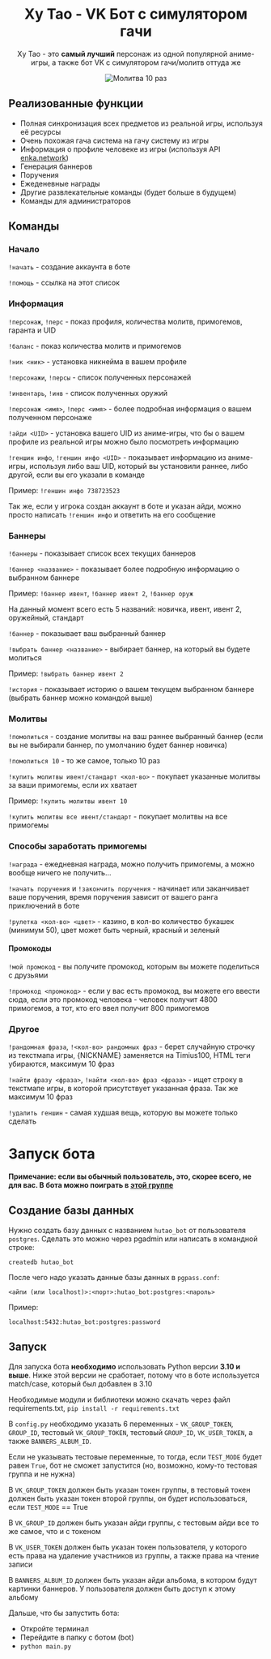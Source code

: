 <h1 align="center">Ху Тао - VK Бот с симулятором гачи</h1>

<p align="center">Ху Тао - это <strong>самый лучший</strong> персонаж из одной популярной аниме-игры, а также бот VK с симулятором гачи/молитв оттуда же</p>
<p align="center"><img alt="Молитва 10 раз" src="pictures/ten_wish_picture.png" /></p>

## Реализованные функции
- Полная синхронизация всех предметов из реальной игры, используя её ресурсы
- Очень похожая гача система на гачу систему из игры
- Информация о профиле человеке из игры (используя API [enka.network](https://enka.network/))
- Генерация баннеров
- Поручения
- Ежеденевные награды
- Другие развлекательные команды (будет больше в будущем)
- Команды для администраторов

## Команды
### Начало
`!начать` - создание аккаунта в боте

`!помощь` - ссылка на этот список

### Информация
`!персонаж`, `!перс` - показ профиля, количества молитв, примогемов, гаранта и UID

`!баланс` - показ количества молитв и примогемов

`!ник <ник>` - установка никнейма в вашем профиле

`!персонажи`, `!персы` - список полученных персонажей

`!инвентарь`, `!инв` - список полученных оружий

`!персонаж <имя>`, `!перс <имя>` - более подробная информация о вашем полученном персонаже

`!айди <UID>` - установка вашего UID из аниме-игры, что бы о вашем профиле из реальной игры можно было посмотреть информацию

`!геншин инфо`, `!геншин инфо <UID>` - показывает информацию из аниме-игры, используя либо ваш UID, который вы установили раннее, либо другой, если вы его указали в команде

Пример: `!геншин инфо 738723523`

Так же, если у игрока создан аккаунт в боте и указан айди, можно просто написать `!геншин инфо` и ответить на его сообщение

### Баннеры
`!баннеры` - показывает список всех текущих баннеров

`!баннер <название>` - показывает более подробную информацию о выбранном баннере

Пример: `!баннер ивент`, `!баннер ивент 2`, `!баннер оруж`

На данный момент всего есть 5 названий: новичка, ивент, ивент 2, оружейный, стандарт

`!баннер` - показывает ваш выбранный баннер

`!выбрать баннер <название>` - выбирает баннер, на который вы будете молиться

Пример: `!выбрать баннер ивент 2`

`!история` - показывает историю о вашем текущем выбранном баннере (выбрать баннер можно командой выше)

### Молитвы
`!помолиться` - создание молитвы на ваш раннее выбранный баннер (если вы не выбирали баннер, по умолчанию будет баннер новичка)

`!помолиться 10` - то же самое, только 10 раз

`!купить молитвы ивент/стандарт <кол-во>` - покупает указанные молитвы за ваши примогемы, если их хватает

Пример: `!купить молитвы ивент 10`

`!купить молитвы все ивент/стандарт` - покупает молитвы на все примогемы

### Способы заработать примогемы
`!награда` - ежедневная награда, можно получить примогемы, а можно вообще ничего не получить...

`!начать поручения` и `!закончить поручения` - начинает или заканчивает ваше поручения, время поручения зависит от вашего ранга приключений в боте

`!рулетка <кол-во> <цвет>` - казино, в кол-во количество букашек (минимум 50), цвет может быть черный, красный и зеленый

#### Промокоды
`!мой промокод` - вы получите промокод, которым вы можете поделиться с друзьями

`!промокод <промокод>` - если у вас есть промокод, вы можете его ввести сюда, если это промокод человека - человек получит 4800 примогемов, а тот, кто его ввел получит 800 примогемов

### Другое
`!рандомная фраза`, `!<кол-во> рандомных фраз` - берет случайную строчку из текстмапа игры, {NICKNAME} заменяется на Timius100, HTML теги убираются, максимум 10 фраз

`!найти фразу <фраза>`, `!найти <кол-во> фраз <фраза>` - ищет строку в текстмапе игры, в которой присутствует указанная фраза. Так же максимум 10 фраз

`!удалить геншин` - самая худшая вещь, которую вы можете только сделать

# Запуск бота
**Примечание: если вы обычный пользователь, это, скорее всего, не для вас. В бота можно поиграть в [этой группе](https://vk.com/we_love_hu_tao)**
## Создание базы данных
Нужно создать базу данных с названием `hutao_bot` от пользователя `postgres`.
Сделать это можно через pgadmin или написать в командной строке:
```
createdb hutao_bot
```

После чего надо указать данные базы данных в `pgpass.conf`:
```
<айпи (или localhost)>:<порт>:hutao_bot:postgres:<пароль>
```

Пример:
```
localhost:5432:hutao_bot:postgres:password
```

## Запуск
Для запуска бота **необходимо** использовать Python версии **3.10 и выше**. Ниже этой версии не сработает, потому что в боте используется match/case, который был добавлен в 3.10

Необходимые модули и библиотеки можно скачать через файл requirements.txt, `pip install -r requirements.txt`

В `config.py` необходимо указать 6 переменных - `VK_GROUP_TOKEN`, `GROUP_ID`, тестовый `VK_GROUP_TOKEN`, тестовый `GROUP_ID`, `VK_USER_TOKEN`, а также `BANNERS_ALBUM_ID`.

Если не указывать тестовые переменные, то тогда, если `TEST_MODE` будет равен `True`, бот не сможет запустится (но, возможно, кому-то тестовая группа и не нужна)

В `VK_GROUP_TOKEN` должен быть указан токен группы, в тестовый токен должен быть указан токен второй группы, он будет использоваться, если `TEST_MODE` == True

В `VK_GROUP_ID` должен быть указан айди группы, с тестовым айди все то же самое, что и с токеном

В `VK_USER_TOKEN` должен быть указан токен пользователя, у которого есть права на удаление участников из группы, а также права на чтение записи

В `BANNERS_ALBUM_ID` должен быть указан айди альбома, в котором будут картинки баннеров. У пользователя должен быть доступ к этому альбому

Дальше, что бы запустить бота:
- Откройте терминал
- Перейдите в папку с ботом (bot)
- `python main.py`

